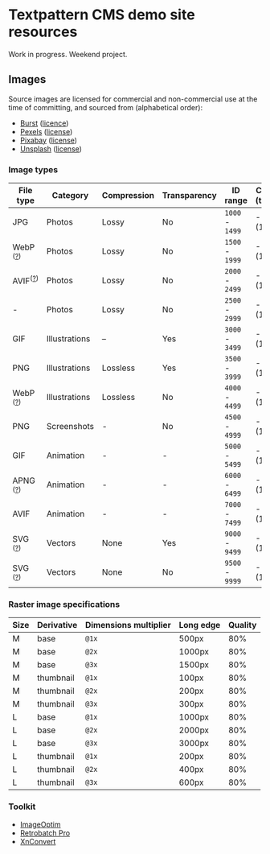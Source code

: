 # Textpattern CMS demo site resources

Work in progress. Weekend project.

## Images

Source images are licensed for commercial and non-commercial use at the time of committing, and sourced from (alphabetical order):

* [Burst](https://burst.shopify.com) ([licence](https://burst.shopify.com/legal/terms))
* [Pexels](https://www.pexels.com) ([license](https://www.pexels.com/photo-license/))
* [Pixabay](https://pixabay.com) ([license](https://pixabay.com/service/terms/#license))
* [Unsplash](https://unsplash.com) ([license](https://unsplash.com/license))

### Image types

| File type | Category | Compression | Transparency | ID range | Count / (target) |
|---|---|---|---|---|---|
| JPG | Photos | Lossy | No | `1000` - `1499` | - / (150) |
| WebP <sup>([?](https://caniuse.com/webp))</sup> | Photos | Lossy | No | `1500` - `1999` | - / (150) |
| AVIF<sup>([?](https://caniuse.com/avif))</sup> | Photos | Lossy | No | `2000` - `2499` | - / (150) |
| - | Photos | Lossy | No | `2500` - `2999` | - / (150) |
| GIF | Illustrations | – | Yes | `3000` - `3499` | - / (150) |
| PNG | Illustrations | Lossless | Yes | `3500` - `3999` | - / (150) |
| WebP <sup>([?](https://caniuse.com/webp))</sup> | Illustrations | Lossless | No | `4000` - `4499` | - / (150) |
| PNG | Screenshots | - | No | `4500` - `4999` | - / (150) |
| GIF | Animation | - | - | `5000` - `5499` | - / (150) |
| APNG <sup>([?](https://caniuse.com/apng))</sup> | Animation | - | - | `6000` - `6499` | - / (100) |
| AVIF | Animation | - | - | `7000` - `7499` | - / (100) |
| SVG <sup>([?](https://caniuse.com/svg))</sup> | Vectors | None | Yes | `9000` - `9499` | - / (100) |
| SVG <sup>([?](https://caniuse.com/svg))</sup> | Vectors | None | No | `9500` - `9999` | - / (100) |

### Raster image specifications

| Size | Derivative | Dimensions multiplier | Long edge | Quality |
|---|---|---|---|---|
| M | base | `@1x` | 500px | 80% |
| M | base | `@2x` | 1000px | 80% |
| M | base | `@3x` | 1500px | 80% |
| M | thumbnail | `@1x` | 100px | 80% |
| M | thumbnail | `@2x` | 200px | 80% |
| M | thumbnail | `@3x` | 300px | 80% |
| L | base | `@1x` | 1000px | 80% |
| L | base | `@2x` | 2000px | 80% |
| L | base | `@3x` | 3000px | 80% |
| L | thumbnail | `@1x` | 200px | 80% |
| L | thumbnail | `@2x` | 400px | 80% |
| L | thumbnail | `@3x` | 600px | 80% |

### Toolkit

* [ImageOptim](https://imageoptim.com/)
* [Retrobatch Pro](https://flyingmeat.com/retrobatch/)
* [XnConvert](https://www.xnview.com/en/xnconvert/)
